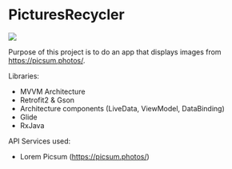 # PicturesRecycler


![](demo/PicturesRecycler.gif)

Purpose of this project is to do an app that displays images from https://picsum.photos/.

Libraries:
- MVVM Architecture
- Retrofit2 & Gson
- Architecture components (LiveData, ViewModel, DataBinding)
- Glide
- RxJava

API Services used:
- Lorem Picsum (https://picsum.photos/)

